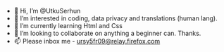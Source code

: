 - 👋 Hi, I’m @UtkuSerhun
- 👀 I’m interested in coding, data privacy and translations (human lang).
- 🌱 I’m currently learning Html and Css
- 💞️ I’m looking to collaborate on anything a beginner can. Thanks.
- 📫 Please inbox me - ursy5fr09@relay.firefox.com

<!---
UtkuSerhun/UtkuSerhun is a ✨ special ✨ repository because its `README.md` (this file) appears on your GitHub profile.
You can click the Preview link to take a look at your changes.
--->
